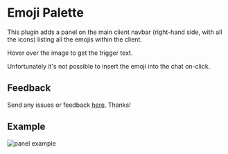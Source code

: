 #  Emoji Palette
This plugin adds a panel on the main client navbar (right-hand side, with all the icons) listing all the emojis within the client.

Hover over the image to get the trigger text.

Unfortunately it's not possible to insert the emoji into the chat on-click.

## Feedback
Send any issues or feedback [here](https://www.github.com/hjdarnel/runelite-emoji-palette-plugin/issues/new). Thanks!

## Example
![panel example](panel.png)
